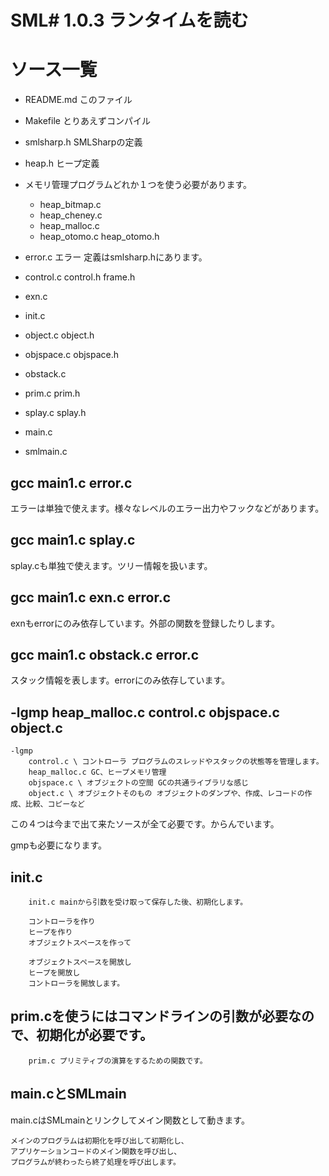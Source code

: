 # SML\# 1.0.3 ランタイムを読む


# ソース一覧

- README.md このファイル
- Makefile とりあえずコンパイル

- smlsharp.h SMLSharpの定義
- heap.h ヒープ定義

- メモリ管理プログラムどれか１つを使う必要があります。
	- heap_bitmap.c
	- heap_cheney.c
	- heap_malloc.c
	- heap\_otomo.c heap\_otomo.h

- error.c エラー 定義はsmlsharp.hにあります。
- control.c control.h frame.h
- exn.c
- init.c
- object.c object.h
- objspace.c objspace.h
- obstack.c
- prim.c prim.h
- splay.c splay.h
- main.c
- smlmain.c

##	gcc main1.c error.c

エラーは単独で使えます。様々なレベルのエラー出力やフックなどがあります。

## 	gcc main1.c splay.c

splay.cも単独で使えます。ツリー情報を扱います。

## gcc main1.c exn.c error.c

exnもerrorにのみ依存しています。外部の関数を登録したりします。

## gcc main1.c obstack.c error.c

スタック情報を表します。errorにのみ依存しています。


## -lgmp heap_malloc.c control.c objspace.c object.c

	-lgmp
		control.c \ コントローラ プログラムのスレッドやスタックの状態等を管理します。
		heap_malloc.c GC、ヒープメモリ管理
		objspace.c \ オブジェクトの空間 GCの共通ライブラリな感じ
		object.c \ オブジェクトそのもの オブジェクトのダンプや、作成、レコードの作成、比較、コピーなど

この４つは今まで出て来たソースが全て必要です。からんでいます。

gmpも必要になります。

## init.c

		init.c mainから引数を受け取って保存した後、初期化します。

		コントローラを作り
		ヒープを作り
		オブジェクトスペースを作って

		オブジェクトスペースを開放し
		ヒープを開放し
		コントローラを開放します。

## prim.cを使うにはコマンドラインの引数が必要なので、初期化が必要です。



		prim.c プリミティブの演算をするための関数です。


## main.cとSMLmain

main.cはSMLmainとリンクしてメイン関数として動きます。


	メインのプログラムは初期化を呼び出して初期化し、
	アプリケーションコードのメイン関数を呼び出し、
	プログラムが終わったら終了処理を呼び出します。
